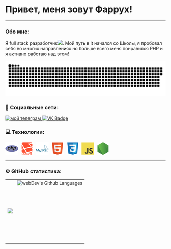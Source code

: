 
# Привет, меня зовут Фаррух!

---

### Обо мне:

Я full stack разработчик<img src="https://media.giphy.com/media/WUlplcMpOCEmTGBtBW/giphy.gif" width="30px">. Мой путь в it начался со Школы, я пробовал себя во многих направлениях но больше всего меня понравился PHP и я активно работаю над этом!

<p align="center">
 <img width="600" src="github-snake.svg" alt="snake"/>
</p>

### 🤝 Социальные сети:
   </a>
    <a href="https://t.me/netronic19" target="_blank">
      <img src="https://cdn-icons-png.flaticon.com/512/2111/2111646.png" width="40" height="40" alt="мой телеграм" />
    </a>
    <a href="https://vk.com/fedya_1337" target="_blank">
      <img src="https://cdn-icons-png.flaticon.com/512/145/145813.png" width="40" height="40" alt="VK Badge"/>
    </a>
   
  </div>


### 💻 Технологии:

<div> 
 <img src="https://github.com/devicons/devicon/blob/master/icons/php/php-original.svg" title="PhP/PhP" alt="Laravel/PhP" width="40" height="40"/>&nbsp
  <img src="https://github.com/devicons/devicon/blob/master/icons/laravel/laravel-plain-wordmark.svg" title="Laravel/Laravel" alt="Laravel/Laravel" width="40" height="40"/>&nbsp;
  <img src="https://github.com/devicons/devicon/blob/master/icons/mysql/mysql-plain-wordmark.svg" title="MySql" alt="git" width="40" height="40"/>&nbsp
  <img src="https://github.com/devicons/devicon/blob/master/icons/html5/html5-original.svg" title="html5" alt="html5" width="40" height="40"/>&nbsp
  <img src="https://github.com/devicons/devicon/blob/master/icons/css3/css3-original.svg" title="css" alt="css" width="40" height="40"/>&nbsp
  <img src="https://github.com/devicons/devicon/blob/master/icons/javascript/javascript-original.svg" title="javascript" alt="javascript" width="40" height="40"/>&nbsp
  <img src="https://github.com/devicons/devicon/blob/master/icons/nodejs/nodejs-original.svg" title="nodejs" alt="nodejs" width="40" height="40"/>&nbsp


 </div>

---
### ⚙️ GitHub статистика:

<table>
  <tr>
    <td>
     <p align="left"><img width="110%" src="https://github-readme-stats.vercel.app/api?username=Crewrimple&show_icons=true&theme=monokai&count_private=true" 
    </td>
    <td>
      <img height="195px" align="right" alt="webDev's Github Languages" src="https://github-readme-stats-sigma-five.vercel.app/api/top-langs/?username=Crewrimple&layout=compact&theme=vision-friendly-dark" />
    </td>
  </tr>
</table>


